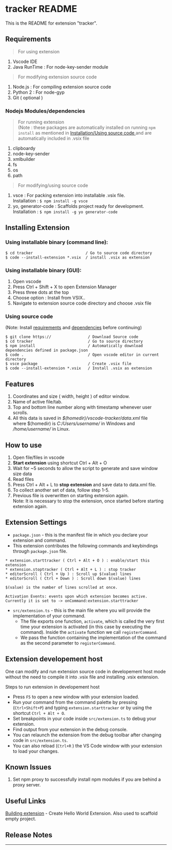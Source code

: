 # tracker README
This is the README for extension "tracker".

## Requirements
> For using extension 
1. Vscode IDE
2. Java RunTime : For node-key-sender module

> For modifying extension source code
1. Node.js : For compiling extension source code
2. Python 2 : For node-gyp
4. Git ( optional )

### Nodejs Modules/dependencies
> For running extension   
(Note : these packages are automatically installed on running `npm install`  as    mentioned in [ Installation/Using source code ](#Using-source-code) and are automatically included in .vsix file
1. clipboardy
2. node-key-sender
3. xmlbuilder
4. fs
5. os
6. path

> For modifying/using source code
1. vsce : For packing extension into installable .vsix file.   
Installation : `$ npm install -g vsce`
2. yo, generator-code : Scaffolds project ready for development.   
Installation : `$ npm install -g yo generator-code`

## Installing Extension
### Using installable binary (command line):
```
$ cd tracker                       / Go to source code directory
$ code --install-extension *.vsix  / install .vsix as extension
```
### Using installable binary (GUI):
1. Open vscode
2. Press Ctrl + Shift + X to open Extension Manager
3. Press three dots at the top
4. Choose option : Install from VSIX..
5. Navigate to extension source code directory and choose .vsix file

### Using source code
(Note: Install [requirements](#Requirements) and [dependencies](#Nodejs-Modules/dependencies) before continuing)
```
$ git clone https://                / Download Source code
$ cd tracker                        / Go to source directory
$ npm install                       / Automatically download dependencies defined in package.json
$ code .                            / Open vscode editor in current directory
$ vsce package                      / Create .vsix file
$ code --install-extension *.vsix   / Install .vsix as extension
```

## Features
1. Coordinates and size ( width, height ) of editor window.
2. Name of active file/tab.
3. Top and bottom line number along with timestamp whenever user scrolls.
4. All this data is saved in *$(homedir)/vscode-tracker/data.xml* file   
where $(homedir) is *C:/Users/username/* in Windows and */home/username/* in Linux.

## How to use
1. Open file/files in vscode
2. **Start extension** using shortcut Ctrl + Alt + O
3. Wait for ~5 seconds to allow the script to generate and save window size data   
4. Read files
5. Press Ctrl + Alt + L to **stop extension** and save data to data.xml file.
6. To collect another set of data, follow step 1-5.
7. Previous file is overwritten on starting extension again.  
 Note: It is necessary to stop the extension, once started before starting extension again.

## Extension Settings
* `package.json` - this is the manifest file in which you declare your extension and command.   
* This extension contributes the following commands and keybindings through `package.json` file.
```
* extension.starttracker ( Ctrl + Alt + O ) : enable/start this extension
* extension.stoptracker ( Ctrl + Alt + L ) : stop tracker
* editorScroll ( Ctrl + Up ) : Scroll up $(value) lines
* editorScroll ( Ctrl + Down ) : Scroll down $(value) lines

$(value) is the number of lines scrolled at once.
```
```
Activation Events: events upon which extension becomes active.
Currently it is set to -> onCommand:extension.starttracker
```

* `src/extension.ts` - this is the main file where you will provide the implementation of your command.
  * The file exports one function, `activate`, which is called the very first time your extension is activated (in this case by executing the command). Inside the `activate` function we call `registerCommand`.
  * We pass the function containing the implementation of the command as the second parameter to `registerCommand`.

## Extension developement host
One can modify and run extension source code in developement host mode without the need to compile it into .vsix file and installing .vsix extension.

Steps to run extension in developement host 

* Press `F5` to open a new window with your extension loaded.
* Run your command from the command palette by pressing (`Ctrl+Shift+P`) and typing `extension.starttracker` or by using the shortcut `Ctrl + Alt + O`.
* Set breakpoints in your code inside `src/extension.ts` to debug your extension.
* Find output from your extension in the debug console.
* You can relaunch the extension from the debug toolbar after changing code in `src/extension.ts`.
* You can also reload (`Ctrl+R` ) the VS Code window with your extension to load your changes.

## Known Issues

1. Set npm proxy to successfully install npm modules if you are behind a proxy server.


## Useful Links
[Building extension](https://code.visualstudio.com/api/get-started/your-first-extension) - Create Hello World Extension. Also used to scaffold empty project.

## Release Notes
-----------------------------------------------------------------------------------------------------------
